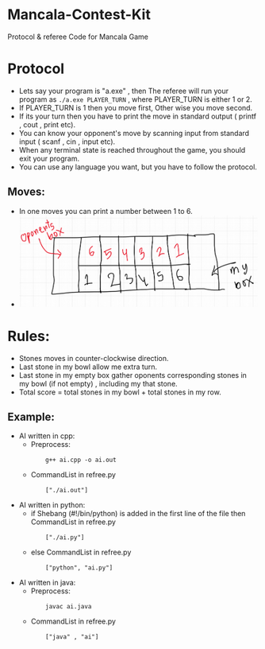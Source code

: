 # Mancala-Contest-Kit
Protocol &amp; referee Code for Mancala Game

# Protocol

- Lets say your program is "a.exe" , then The referee will run your program as `./a.exe PLAYER_TURN` , where PLAYER_TURN is either 1 or 2.
- If PLAYER_TURN is 1 then you move first, Other wise you move second.
- If its your turn then you have to print the move in standard output ( printf , cout , print etc).
- You can know your opponent's move by scanning input from standard input ( scanf , cin , input etc).
- When any terminal state is reached throughout the game, you should exit your program.
- You can use any language you want, but you have to follow the protocol.

## Moves:
- In one moves you can print a number between 1 to 6.
- ![Move Number in box](images/moves.png)

# Rules:
- Stones moves in counter-clockwise direction.
- Last stone in my bowl allow me extra turn.
- Last stone in my empty box gather oponents corresponding stones in my bowl (if not empty) , including my that stone.
- Total score = total stones in my bowl + total stones in my row.

## Example:
- AI written in cpp:
  - Preprocess:
	```
		g++ ai.cpp -o ai.out
	```
  - CommandList in refree.py
	```
		["./ai.out"]
	```
- AI written in python:
  - if Shebang (#!/bin/python) is added in the first line of the file
	then CommandList in refree.py
	```
		["./ai.py"]
	```
  - else CommandList in refree.py
	```
		["python", "ai.py"]
	```
- AI written in java:
  - Preprocess:
	```
		javac ai.java
	```
  - CommandList in refree.py
	```
		["java" , "ai"]
	```
	



